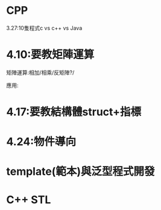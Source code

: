 # CPP

3.27:10隻程式c  vs c++  vs Java

# 4.10:要教矩陣運算

矩陣運算:相加/相乘/反矩陣?/

應用:

# 4.17:要教結構體struct+指標

# 4.24:物件導向


# template(範本)與泛型程式開發

# C++ STL
